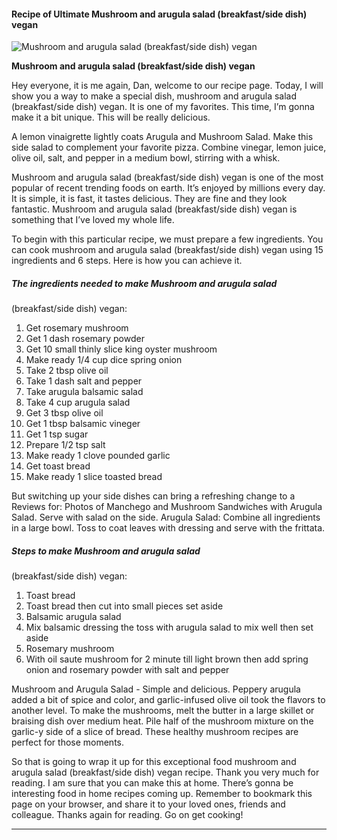             

#### Recipe of Ultimate Mushroom and arugula salad (breakfast/side dish) vegan

![Mushroom and arugula salad
(breakfast/side dish)
vegan](https://img-global.cpcdn.com/recipes/6046143733563392/751x532cq70/mushroom-and-arugula-salad-breakfastside-dish-vegan-recipe-main-photo.jpg)

**Mushroom and arugula salad (breakfast/side dish) vegan**

Hey everyone, it is me again, Dan, welcome to our recipe page. Today, I will show you a way to make a special dish, mushroom and arugula salad (breakfast/side dish) vegan. It is one of my favorites. This time, I’m gonna make it a bit unique. This will be really delicious.

A lemon vinaigrette lightly coats Arugula and Mushroom Salad. Make this side salad to complement your favorite pizza. Combine vinegar, lemon juice, olive oil, salt, and pepper in a medium bowl, stirring with a whisk.

Mushroom and arugula salad (breakfast/side dish) vegan is one of the most popular of recent trending foods on earth. It’s enjoyed by millions every day. It is simple, it is fast, it tastes delicious. They are fine and they look fantastic. Mushroom and arugula salad (breakfast/side dish) vegan is something that I’ve loved my whole life.

To begin with this particular recipe, we must prepare a few ingredients. You can cook mushroom and arugula salad (breakfast/side dish) vegan using 15 ingredients and 6 steps. Here is how you can achieve it.

##### The ingredients needed to make Mushroom and arugula salad

(breakfast/side dish) vegan:

1.  Get rosemary mushroom
2.  Get 1 dash rosemary powder
3.  Get 10 small thinly slice king oyster mushroom
4.  Make ready 1/4 cup dice spring onion
5.  Take 2 tbsp olive oil
6.  Take 1 dash salt and pepper
7.  Take arugula balsamic salad
8.  Take 4 cup arugula salad
9.  Get 3 tbsp olive oil
10.  Get 1 tbsp balsamic vineger
11.  Get 1 tsp sugar
12.  Prepare 1/2 tsp salt
13.  Make ready 1 clove pounded garlic
14.  Get toast bread
15.  Make ready 1 slice toasted bread

But switching up your side dishes can bring a refreshing change to a Reviews for: Photos of Manchego and Mushroom Sandwiches with Arugula Salad. Serve with salad on the side. Arugula Salad: Combine all ingredients in a large bowl. Toss to coat leaves with dressing and serve with the frittata.

##### Steps to make Mushroom and arugula salad

(breakfast/side dish) vegan:

1.  Toast bread
2.  Toast bread then cut into small pieces set aside
3.  Balsamic arugula salad
4.  Mix balsamic dressing the toss with arugula salad to mix well then set aside
5.  Rosemary mushroom
6.  With oil saute mushroom for 2 minute till light brown then add spring onion and rosemary powder with salt and pepper

Mushroom and Arugula Salad - Simple and delicious. Peppery arugula added a bit of spice and color, and garlic-infused olive oil took the flavors to another level. To make the mushrooms, melt the butter in a large skillet or braising dish over medium heat. Pile half of the mushroom mixture on the garlic-y side of a slice of bread. These healthy mushroom recipes are perfect for those moments.

So that is going to wrap it up for this exceptional food mushroom and arugula salad (breakfast/side dish) vegan recipe. Thank you very much for reading. I am sure that you can make this at home. There’s gonna be interesting food in home recipes coming up. Remember to bookmark this page on your browser, and share it to your loved ones, friends and colleague. Thanks again for reading. Go on get cooking!

* * *